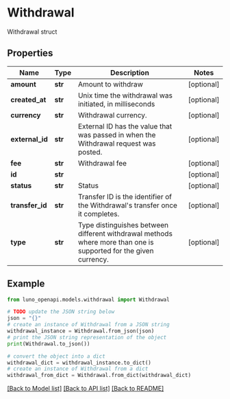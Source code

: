 # Withdrawal

Withdrawal struct

## Properties

Name | Type | Description | Notes
------------ | ------------- | ------------- | -------------
**amount** | **str** | Amount to withdraw | [optional] 
**created_at** | **str** | Unix time the withdrawal was initiated, in milliseconds | [optional] 
**currency** | **str** | Withdrawal currency. | [optional] 
**external_id** | **str** | External ID has the value that was passed in when the Withdrawal request was posted. | [optional] 
**fee** | **str** | Withdrawal fee | [optional] 
**id** | **str** |  | [optional] 
**status** | **str** | Status | [optional] 
**transfer_id** | **str** | Transfer ID is the identifier of the Withdrawal&#39;s transfer once it completes. | [optional] 
**type** | **str** | Type distinguishes between different withdrawal methods where more than one is supported for the given currency. | [optional] 

## Example

```python
from luno_openapi.models.withdrawal import Withdrawal

# TODO update the JSON string below
json = "{}"
# create an instance of Withdrawal from a JSON string
withdrawal_instance = Withdrawal.from_json(json)
# print the JSON string representation of the object
print(Withdrawal.to_json())

# convert the object into a dict
withdrawal_dict = withdrawal_instance.to_dict()
# create an instance of Withdrawal from a dict
withdrawal_from_dict = Withdrawal.from_dict(withdrawal_dict)
```
[[Back to Model list]](../README.md#documentation-for-models) [[Back to API list]](../README.md#documentation-for-api-endpoints) [[Back to README]](../README.md)



